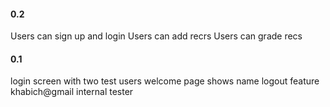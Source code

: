 #### 0.2
Users can sign up and login
Users can add recrs
Users can grade recs

#### 0.1
login screen with two test users
welcome page shows name
logout feature
khabich@gmail internal tester
